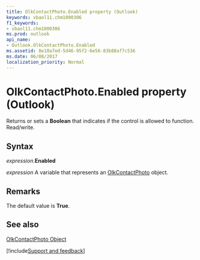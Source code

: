```yaml
---
title: OlkContactPhoto.Enabled property (Outlook)
keywords: vbaol11.chm1000306
f1_keywords:
- vbaol11.chm1000306
ms.prod: outlook
api_name:
- Outlook.OlkContactPhoto.Enabled
ms.assetid: 8e10a7ed-5d46-95f2-6e56-83b88af7c536
ms.date: 06/08/2017
localization_priority: Normal
---
```



# OlkContactPhoto.Enabled property (Outlook)

Returns or sets a  **Boolean** that indicates if the control is allowed to function. Read/write.


## Syntax

_expression_.**Enabled**

_expression_ A variable that represents an [OlkContactPhoto](Outlook.OlkContactPhoto.md) object.


## Remarks

The default value is  **True**.


## See also


[OlkContactPhoto Object](Outlook.OlkContactPhoto.md)

[!include[Support and feedback](~/includes/feedback-boilerplate.md)]